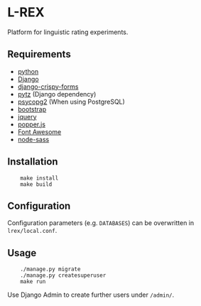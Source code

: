 # L-REX

Platform for linguistic rating experiments.

## Requirements

- [python](https://www.python.org/)
- [Django](https://www.djangoproject.com/)
- [django-crispy-forms](https://github.com/django-crispy-forms/django-crispy-forms)
- [pytz](https://pythonhosted.org/pytz/) (Django dependency)
- [psycopg2](http://initd.org/psycopg/) (When using PostgreSQL)
- [bootstrap](https://getbootstrap.com/)
- [jquery](https://jquery.com/)
- [popper.js](https://popper.js.org/)
- [Font Awesome](https://fontawesome.com/)
- [node-sass](https://github.com/sass/node-sass)


## Installation

```
    make install
    make build
```

## Configuration

Configuration parameters (e.g. `DATABASES`) can be overwritten in `lrex/local.conf`.

## Usage

```
    ./manage.py migrate
    ./manage.py createsuperuser
    make run
```

Use Django Admin to create further users under `/admin/`.
